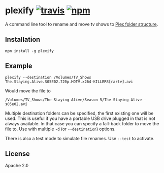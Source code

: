 # plexify [![travis][travis_img]][travis_url] [![npm][npm_img]][npm_url]

A command line tool to rename and move tv shows to [Plex folder structure][plex].

## Installation

```
npm install -g plexify
```

## Example

```
plexify --destination /Volumes/TV_Shows The.Staying.Alive.S05E02.720p.HDTV.x264-KILLERS[rartv].avi
```

Would move the file to

```
/Volumes/TV_Shows/The Staying Alive/Season 5/The Staying Alive - s05e02.avi
```

Multiple destination folders can be specified, the first existing one will be used. This is
useful if you have a portable USB drive plugged in that is not always available. In that case
you can specify a fall-back folder to move the file to. Use with multiple `-d`
(or `--destination`) options.

There is also a test mode to simulate file renames. Use `--test` to activate.

## License

Apache 2.0

[travis_img]: https://img.shields.io/travis/rueckstiess/plexify.svg
[travis_url]: https://travis-ci.org/rueckstiess/plexify
[npm_img]: https://img.shields.io/npm/v/plexify.svg
[npm_url]: https://npmjs.org/package/plexify
[plex]: https://support.plex.tv/hc/en-us/articles/200220687-Naming-Series-Season-Based-TV-Shows

